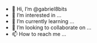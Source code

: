 - 👋 Hi, I’m @gabriel8bits
- 👀 I’m interested in ...
- 🌱 I’m currently learning ...
- 💞️ I’m looking to collaborate on ...
- 📫 How to reach me ...

<!---
gabriel8bits/gabriel8bits is a ✨ special ✨ repository because its `README.md` (this file) appears on your GitHub profile.
You can click the Preview link to take a look at your changes.
--->
